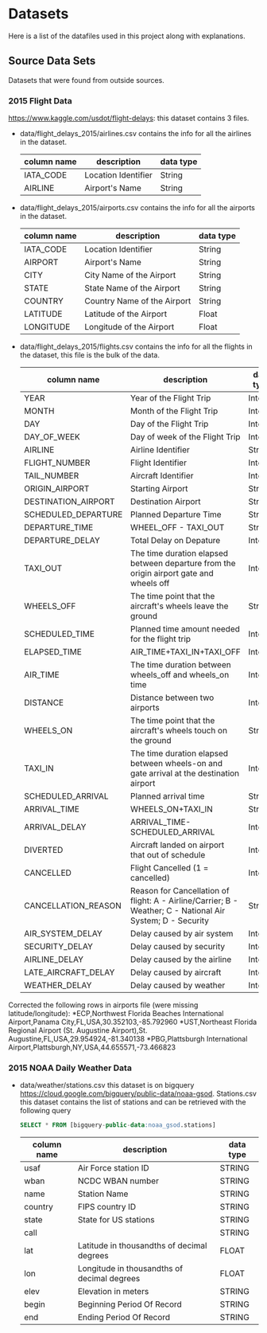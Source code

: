 # Datasets
Here is a list of the datafiles used in this project along with explanations.

## Source Data Sets
Datasets that were found from outside sources.

### 2015 Flight Data
<https://www.kaggle.com/usdot/flight-delays>: this dataset contains 3 files.
* data/flight_delays_2015/airlines.csv contains the info for all the airlines in the dataset.

	| column name	| description			| data type	|
	|---------------|-----------------------|-----------|
	| IATA_CODE		| Location Identifier	| String 	|
	| AIRLINE		| Airport's Name		| String	|

* data/flight_delays_2015/airports.csv contains the info for all the airports in the dataset.

	| column name	| description			| data type	|
	|---------------|-----------------------|-----------|
	| IATA_CODE		| Location Identifier	| String 	|
	|AIRPORT|Airport's Name|String|
	| CITY | City Name of the Airport | String |
	| STATE | State Name of the Airport| String|
	| COUNTRY | Country Name of the Airport | String |
	| LATITUDE | Latitude of the Airport | Float |
	| LONGITUDE | Longitude of the Airport | Float |

* data/flight_delays_2015/flights.csv contains the info for all the flights in the dataset, this file is the bulk of the data.

    | column name	| description			| data type	|
	|---------------|-----------------------|-----------|
    |YEAR     |Year of the Flight Trip|Integer|
    |MONTH|Month of the Flight Trip|Integer|
    |DAY|Day of the Flight Trip|Integer|
    |DAY_OF_WEEK|Day of week of the Flight Trip|Integer|
    |AIRLINE|Airline Identifier|String|
    |FLIGHT_NUMBER|Flight Identifier|Integer|
    |TAIL_NUMBER|Aircraft Identifier|Integer|
    |ORIGIN_AIRPORT|Starting Airport|String|
    |DESTINATION_AIRPORT|Destination Airport|String|
    |SCHEDULED_DEPARTURE|Planned Departure Time|String|
    |DEPARTURE_TIME|WHEEL_OFF - TAXI_OUT|String|
    |DEPARTURE_DELAY|Total Delay on Depature|Integer|
    |TAXI_OUT|The time duration elapsed between departure from the origin airport gate and wheels off|Integer|
    |WHEELS_OFF|The time point that the aircraft's wheels leave the ground|String|
    |SCHEDULED_TIME|Planned time amount needed for the flight trip|Integer|
    |ELAPSED_TIME|AIR_TIME+TAXI_IN+TAXI_OFF|Integer|
    |AIR_TIME|The time duration between wheels_off and wheels_on time|Integer|
    |DISTANCE|Distance between two airports|Integer|
    |WHEELS_ON|The time point that the aircraft's wheels touch on the ground|String|
    |TAXI_IN|The time duration elapsed between wheels-on and gate arrival at the destination airport|Integer|
    |SCHEDULED_ARRIVAL|Planned arrival time|String|
    |ARRIVAL_TIME|WHEELS_ON+TAXI_IN|String|
    |ARRIVAL_DELAY|ARRIVAL_TIME-SCHEDULED_ARRIVAL|Integer|
    |DIVERTED|Aircraft landed on airport that out of schedule|Integer|
    |CANCELLED|Flight Cancelled (1 = cancelled)|Integer|
    |CANCELLATION_REASON|Reason for Cancellation of flight: A - Airline/Carrier; B - Weather; C - National Air System; D - Security|String|
    |AIR_SYSTEM_DELAY|Delay caused by air system|Integer|
    |SECURITY_DELAY|Delay caused by security|Integer|
    |AIRLINE_DELAY|Delay caused by the airline|Integer|
    |LATE_AIRCRAFT_DELAY|Delay caused by aircraft|Integer|
    |WEATHER_DELAY|Delay caused by weather|Integer|

Corrected the following rows in airports file (were missing latitude/longitude):
*ECP,Northwest Florida Beaches International Airport,Panama City,FL,USA,30.352103,-85.792960
*UST,Northeast Florida Regional Airport (St. Augustine Airport),St. Augustine,FL,USA,29.954924,-81.340138
*PBG,Plattsburgh International Airport,Plattsburgh,NY,USA,44.655571,-73.466823

### 2015 NOAA Daily Weather Data
* data/weather/stations.csv this dataset is on bigquery <https://cloud.google.com/bigquery/public-data/noaa-gsod>. Stations.csv this dataset contains the list of stations and can be retrieved with the following query
	```sql
	SELECT * FROM [bigquery-public-data:noaa_gsod.stations]
	```

	| column name	| description			| data type	|
	|---------------|-----------------------|-----------|
	|usaf|Air Force station ID|STRING|
	|wban|NCDC WBAN number|STRING|
	|name|Station Name|STRING|
	|country|FIPS country ID|STRING|
	|state|State for US stations|STRING|
	|call||STRING|
	|lat|Latitude in thousandths of decimal degrees|FLOAT|
	|lon|Longitude in thousandths of decimal degrees|FLOAT|
	|elev|Elevation in meters|STRING|
	|begin|Beginning Period Of Record|STRING|
	|end|Ending Period Of Record|STRING|

